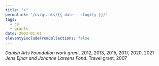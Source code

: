 ```yaml
---
title: ">"
permalink: "/cv/grants/{{ date | slugify }}/"
tags:
  - cv
  - grants
date: 2002-01-01
eleventyExcludeFromCollections: false
---
```


<em>Danish Arts Foundation work grant</em>. 2012, 2013, 2015, 2017, 2020, 2021<br/>
<em>Jens Ejnar and Johanne Larsens Fond</em>. Travel grant, 2007